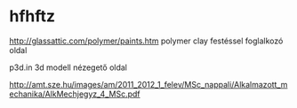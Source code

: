 # hfhftz
http://glassattic.com/polymer/paints.htm polymer clay festéssel foglalkozó oldal

p3d.in 3d modell nézegető oldal

http://amt.sze.hu/images/am/2011_2012_1_felev/MSc_nappali/Alkalmazott_mechanika/AlkMechjegyz_4_MSc.pdf
